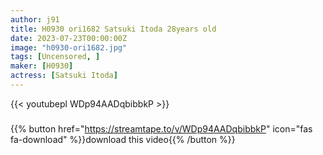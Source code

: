 ```yaml
---
author: j91
title: H0930 ori1682 Satsuki Itoda 28years old
date: 2023-07-23T00:00:00Z
image: "h0930-ori1682.jpg"
tags: [Uncensored, ]
maker: [H0930]
actress: [Satsuki Itoda]
---
```



{{< youtubepl WDp94AADqbibbkP >}}
###

{{% button href="https://streamtape.to/v/WDp94AADqbibbkP" icon="fas fa-download" %}}download this video{{% /button %}}

